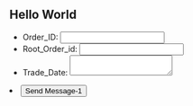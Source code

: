 ## Hello World

<form action="/my-handling-form-page" method="post">
 <ul>
  <li>
    <label for="name">Order_ID:</label>
    <input type="text" id="name" name="user_name">
  </li>
  <li>
    <label for="mail">Root_Order_id:</label>
    <input type="email" id="mail" name="user_email">
  </li>
  <li>
    <label for="msg">Trade_Date:</label>
    <textarea id="msg" name="user_message"></textarea>
  </li>
 </ul>
 <li class="button">
  <button onclick="changeText()">Send Message-1</button>
  <!--<button type="submit">Send your message</button> -->
</li>
 <!--<h1 onclick="changeText(this)">Submit</h1> -->

<script>
function changeText() {
  <!-- id.innerHTML = "Ooops!"; -->
 window.location.href="http://www.google.com";
}
</script>

</form>
